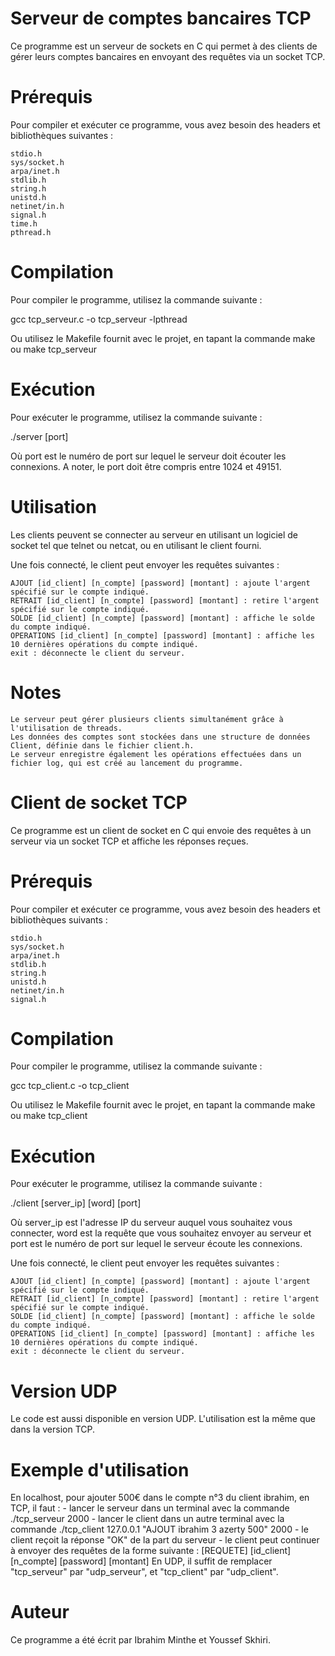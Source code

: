 # Serveur de comptes bancaires TCP

Ce programme est un serveur de sockets en C qui permet à des clients de gérer leurs comptes bancaires en envoyant des requêtes via un socket TCP.

# Prérequis

Pour compiler et exécuter ce programme, vous avez besoin des headers et bibliothèques suivantes :

    stdio.h
    sys/socket.h
    arpa/inet.h
    stdlib.h
    string.h
    unistd.h
    netinet/in.h
    signal.h
    time.h
    pthread.h

# Compilation

Pour compiler le programme, utilisez la commande suivante :

gcc tcp_serveur.c -o tcp_serveur -lpthread

Ou utilisez le Makefile fournit avec le projet, en tapant la commande make ou make tcp_serveur

# Exécution

Pour exécuter le programme, utilisez la commande suivante :

./server [port]

Où port est le numéro de port sur lequel le serveur doit écouter les connexions. A noter, le port doit être compris entre 1024 et 49151.

# Utilisation

Les clients peuvent se connecter au serveur en utilisant un logiciel de socket tel que telnet ou netcat, ou en utilisant le client fourni.

Une fois connecté, le client peut envoyer les requêtes suivantes :

    AJOUT [id_client] [n_compte] [password] [montant] : ajoute l'argent spécifié sur le compte indiqué.
    RETRAIT [id_client] [n_compte] [password] [montant] : retire l'argent spécifié sur le compte indiqué.
    SOLDE [id_client] [n_compte] [password] [montant] : affiche le solde du compte indiqué.
    OPERATIONS [id_client] [n_compte] [password] [montant] : affiche les 10 dernières opérations du compte indiqué.
    exit : déconnecte le client du serveur.

# Notes

    Le serveur peut gérer plusieurs clients simultanément grâce à l'utilisation de threads.
    Les données des comptes sont stockées dans une structure de données Client, définie dans le fichier client.h.
    Le serveur enregistre également les opérations effectuées dans un fichier log, qui est créé au lancement du programme.


# Client de socket TCP

Ce programme est un client de socket en C qui envoie des requêtes à un serveur via un socket TCP et affiche les réponses reçues.

# Prérequis

Pour compiler et exécuter ce programme, vous avez besoin des headers et bibliothèques suivants :

    stdio.h
    sys/socket.h
    arpa/inet.h
    stdlib.h
    string.h
    unistd.h
    netinet/in.h
    signal.h

# Compilation

Pour compiler le programme, utilisez la commande suivante :

gcc tcp_client.c -o tcp_client

Ou utilisez le Makefile fournit avec le projet, en tapant la commande make ou make tcp_client


# Exécution

Pour exécuter le programme, utilisez la commande suivante :

./client [server_ip] [word] [port]

Où server_ip est l'adresse IP du serveur auquel vous souhaitez vous connecter, word est la requête que vous souhaitez envoyer au serveur et port est le numéro de port sur lequel le serveur écoute les connexions.

Une fois connecté, le client peut envoyer les requêtes suivantes :

    AJOUT [id_client] [n_compte] [password] [montant] : ajoute l'argent spécifié sur le compte indiqué.
    RETRAIT [id_client] [n_compte] [password] [montant] : retire l'argent spécifié sur le compte indiqué.
    SOLDE [id_client] [n_compte] [password] [montant] : affiche le solde du compte indiqué.
    OPERATIONS [id_client] [n_compte] [password] [montant] : affiche les 10 dernières opérations du compte indiqué.
    exit : déconnecte le client du serveur.

# Version UDP

Le code est aussi disponible en version UDP. L'utilisation est la même que dans la version TCP.


# Exemple d'utilisation

En localhost, pour ajouter 500€ dans le compte n°3 du client ibrahim, en TCP, il faut :
    - lancer le serveur dans un terminal avec la commande ./tcp_serveur 2000
    - lancer le client dans un autre terminal avec la commande ./tcp_client 127.0.0.1 "AJOUT ibrahim 3 azerty 500" 2000
    - le client reçoit la réponse "OK" de la part du serveur
    - le client peut continuer à envoyer des requêtes de la forme suivante : [REQUETE] [id_client] [n_compte] [password] [montant]
En UDP, il suffit de remplacer "tcp_serveur" par "udp_serveur", et "tcp_client" par "udp_client".

# Auteur

Ce programme a été écrit par Ibrahim Minthe et Youssef Skhiri.
